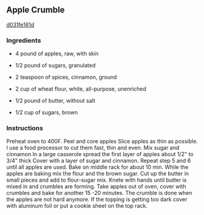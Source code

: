 ## Apple Crumble

[d031fe161d](https://cookpad.com/us/recipes/355851-apple-crumble)

### Ingredients

 - 4 pound of apples, raw, with skin

 - 1/2 pound of sugars, granulated

 - 2 teaspoon of spices, cinnamon, ground

 - 2 cup of wheat flour, white, all-purpose, unenriched

 - 1/2 pound of butter, without salt

 - 1/2 cup of sugars, brown

### Instructions

Preheat oven to 400F. Peel and core apples Slice apples as thin as possible. I use a food processor to cut them fast, thin and even. Mix sugar and cinnamon In a large casserole spread the first layer of apples about 1/2" to 3/4" thick Cover with a layer of sugar and cinnamon. Repeat step 5 and 6 until all apples are used. Bake on middle rack for about 10 min. While the apples are baking mix the flour and the brown sugar. Cut up the butter in small pieces and add to flour-sugar mix. Knete with hands until butter is mixed in and crumbles are forming. Take apples out of oven, cover with crumbles and bake for another 15 -20 minutes. The crumble is done when the apples are not hard anymore. If the topping is getting too dark cover with aluminum foil or put a cookie sheet on the top rack.